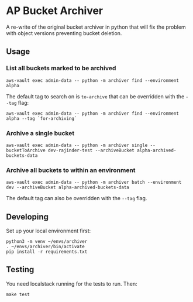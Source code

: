 # AP Bucket Archiver

A re-write of the original bucket archiver in python that will fix the problem with object versions preventing bucket deletion.

## Usage

### List all buckets marked to be archived

```
aws-vault exec admin-data -- python -m archiver find --environment alpha
```

The default tag to search on is `to-archive` that can be overridden with the `--tag` flag:

```
aws-vault exec admin-data -- python -m archiver find --environment alpha --tag `for-archiving`
```

### Archive a single bucket

```
aws-vault exec admin-data -- python -m archiver single --bucketToArchive dev-rajinder-test --archiveBucket alpha-archived-buckets-data
```

### Archive all buckets to within an environment

```
aws-vault exec admin-data -- python -m archiver batch --environment dev --archiveBucket alpha-archived-buckets-data
```

The default tag can also be overridden with the `--tag` flag.

## Developing

Set up your local environment first:

```
python3 -m venv ~/envs/archiver
. ~/envs/archiver/bin/activate
pip install -r requirements.txt
```

## Testing

You need localstack running for the tests to run. Then:

```
make test
```
